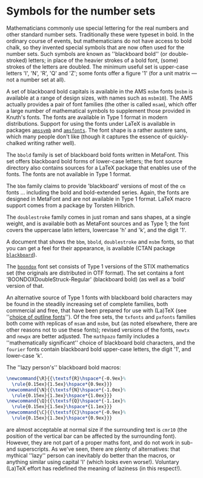 # Symbols for the number sets

Mathematicians commonly use special lettering for the real numbers and
other standard number sets. Traditionally these were typeset in bold.
In the ordinary course of events, but mathematicians do not have
access to bold chalk, so they invented special symbols that are now
often used for the number sets.  Such symbols are known as
''blackboard bold'' (or double-stroked) letters; in place of the heavier
strokes of a bold font, (some) strokes of the letters are doubled.
The minimum useful set is upper-case letters 'I', 'N', 'R', 'Q' and
'Z'; some fonts offer a figure '1' (for a unit matrix&nbsp;&mdash; not a number
set at all).

A set of blackboard bold capitals is available in the AMS
`msbm` fonts (`msbm` is available at a range of
design sizes, with names such as `msbm10`).  The AMS
actually provides a pair of font
families (the other is called `msam`), which offer a large number of
mathematical symbols to supplement those provided in Knuth's fonts.
The fonts are available in Type&nbsp;1 format in
modern distributions.   Support for using the fonts under
LaTeX is available in packages [`amssymb`](http://ctan.org/pkg/amssymb) and
[`amsfonts`](http://ctan.org/pkg/amsfonts).  The font shape is a rather
austere sans, which many people don't like (though it captures the
essence of quickly-chalked writing rather well).

The `bbold` family is set of blackboard bold fonts written in
MetaFont.  This set offers blackboard bold forms of lower-case letters;
the font source directory also contains sources for a LaTeX package
that enables use of the fonts.  The fonts are not available in Type&nbsp;1 format.

The `bbm` family claims to provide
'blackboard' versions of most of the `cm` fonts&nbsp;&hellip; including
the bold and bold-extended series.  Again, the fonts are designed in
MetaFont and are not available in Type&nbsp;1 format.  LaTeX macro support
comes from a package by Torsten Hilbrich.

The `doublestroke` family comes in just roman
and sans shapes, at a single weight, and is available both as MetaFont
sources and as Type&nbsp;1; the font covers the uppercase latin letters,
lowercase 'h' and 'k', and the digit '1'.

A document that shows the `bbm`, `bbold`,
`doublestroke` and `msbm` fonts, so that you can get
a feel for their appearance, is available (CTAN package
[`blackboard`](http://ctan.org/pkg/blackboard)).

The [`boondox`](http://ctan.org/pkg/boondox) font set consists of Type&nbsp;1 versions of the
STIX mathematics set (the originals are distributed in
OTF format).  The set contains a font
'BOONDOXDoubleStruck-Regular' (blackboard bold) (as well as a 'bold'
version of that.

An alternative source of Type&nbsp;1 fonts with blackboard bold characters
may be found in the steadily increasing set of complete families, both
commercial and free, that have been prepared for use with (La)TeX
(see 
''[choice of outline fonts](./FAQ-psfchoice.html)'').
Of the free sets, the `txfonts` and `pxfonts` families
both come with replicas of `msam` and `msbm`, but
(as noted elsewhere, there are other reasons not to use these fonts);
revised versions of the fonts, `newtx` and `newpx`
are better adjusted.  The `mathpazo` family includes a
''mathematically significant'' choice of blackboard bold characters, and the
`fourier` fonts contain blackboard bold upper-case letters,
the digit '1', and lower-case 'k'.

The ''lazy person's'' blackboard bold macros:
```latex
\newcommand{\R}{{\textsf{R}\hspace*{-0.9ex}%
  \rule{0.15ex}{1.5ex}\hspace*{0.9ex}}}
\newcommand{\N}{{\textsf{N}\hspace*{-1.0ex}%
  \rule{0.15ex}{1.3ex}\hspace*{1.0ex}}}
\newcommand{\Q}{{\textsf{Q}\hspace*{-1.1ex}%
  \rule{0.15ex}{1.5ex}\hspace*{1.1ex}}}
\newcommand{\C}{{\textsf{C}\hspace*{-0.9ex}%
  \rule{0.15ex}{1.3ex}\hspace*{0.9ex}}}
```
are almost acceptable at normal size if the surrounding text is
`cmr10` (the position of the vertical bar can be affected by
the surrounding font).  However, they are not part of a proper maths font,
and do not work in sub- and superscripts.  As we've seen, there are
plenty of alternatives: that mythical ''lazy'' person can inevitably
do better than the macros, or anything similar using capital 'I'
(which looks even worse!).  Voluntary  (La)TeX effort has redefined
the meaning of laziness (in this respect!).


